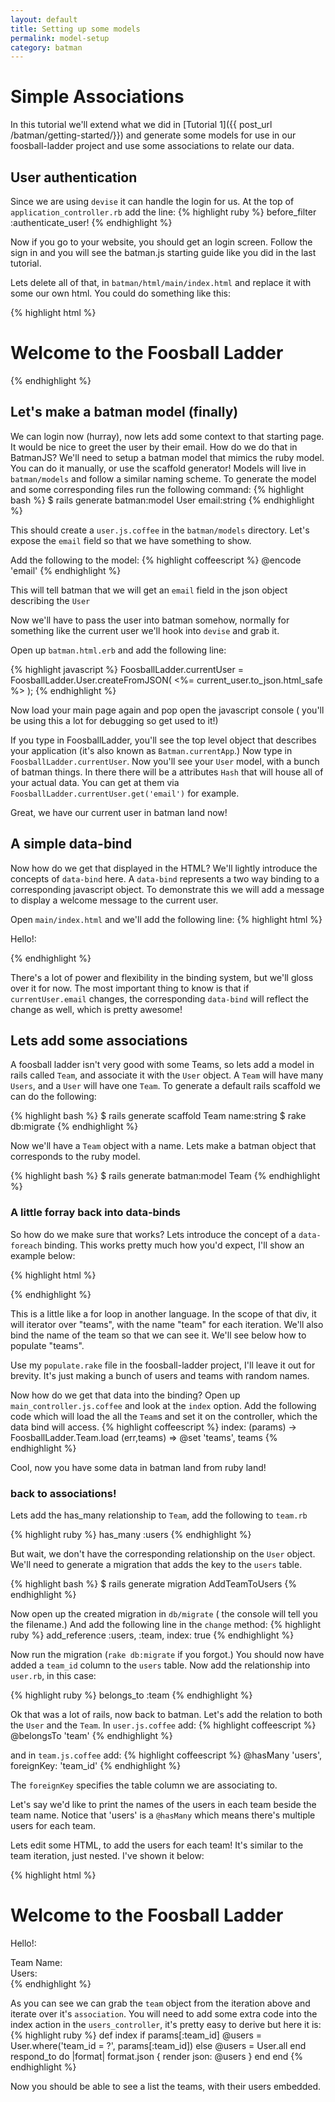 ```yaml
---
layout: default
title: Setting up some models
permalink: model-setup
category: batman
---
```


# Simple Associations

In this tutorial we'll extend what we did in [Tutorial 1]({{ post_url /batman/getting-started/}}) and generate some models for use in our foosball-ladder project and use some associations to relate our data.
  
## User authentication

Since we are using `devise` it can handle the login for us.  At the top  of `application_controller.rb` add the line:
{% highlight ruby %}
before_filter :authenticate_user!
{% endhighlight %}

Now if you go to your website, you should get an login screen.  Follow the sign in and
you will see the batman.js starting guide like you did in the last tutorial.
  
Lets delete all of that, in `batman/html/main/index.html` and replace it with some our  own html.  You could do something like this:
  
{% highlight html %}
<div>
  <h1>Welcome to the Foosball Ladder</h1>
</div>
{% endhighlight %}
  
## Let's make a batman model (finally)

  We can login now (hurray), now lets add some context to that starting page.  It would be nice to greet the user by their email.  How do we do that in BatmanJS?  We'll need to setup a  batman model that mimics the ruby model.  You can do it manually, or use the scaffold generator! Models will live in `batman/models` and follow a similar naming scheme.  To generate the model and some corresponding files run the following command:
{% highlight bash %}
$ rails generate batman:model User email:string
{% endhighlight %}
  
This should create a `user.js.coffee` in the `batman/models` directory.  Let's expose the `email` field so that we have something to show.
  
Add the following to the model:
{% highlight coffeescript %}
@encode 'email'
{% endhighlight %}
  
This will tell batman that we will get an `email` field in the json object describing the `User`
  
Now we'll have to pass the user into batman somehow, normally for something like the current user
we'll hook into `devise` and grab it.
  
Open up `batman.html.erb` and add the following line:
  
{% highlight javascript %}
FoosballLadder.currentUser = FoosballLadder.User.createFromJSON( <%= current_user.to_json.html_safe %> );
{% endhighlight %}
  
Now load your main page again and pop open the javascript console ( you'll be using this a lot for debugging so get used to it!)
  
If you type in FoosballLadder, you'll see the top level object that describes your application (it's also known as `Batman.currentApp`.)  Now type in `FoosballLadder.currentUser`.  Now you'll see your `User` model, with a bunch of batman things.  In there there will be a attributes `Hash` that will house all of your actual data.  You can get at them via `FoosballLadder.currentUser.get('email')` for example.
  
Great, we have our current user in batman land now!
  
## A simple data-bind

Now how do we get that displayed in the HTML?  We'll lightly introduce the concepts of `data-bind` here.  A `data-bind` represents a two way binding to a corresponding javascript object.  To demonstrate this we will add a message to display a welcome message to the current user.
  
Open `main/index.html` and we'll add the following line:
{% highlight html %}
<p>Hello!: <span data-bind="currentUser.email"></span></p>
{% endhighlight %}
  
There's a lot of power and flexibility in the binding system, but we'll gloss over it for now.  The most important thing to know is that if `currentUser.email` changes, the corresponding `data-bind` will reflect the change as well, which is pretty awesome!

## Lets add some associations

A foosball ladder isn't very good with some Teams, so lets add a model in rails called `Team`, and associate it with the `User` object.  A `Team` will have many `Users`, and a `User` will have one `Team`.
To generate a default rails scaffold we can do the following:
  
{% highlight bash %}
$ rails generate scaffold Team name:string
$ rake db:migrate
{% endhighlight %}

Now we'll have a `Team` object with a name.  Lets make a batman object that corresponds to the ruby model.

{% highlight bash %}
$ rails generate batman:model Team
{% endhighlight %}
  
### A little forray back into data-binds

So how do we make sure that works?  Lets introduce the concept of a `data-foreach` binding.  This works pretty much how you'd expect, I'll show an example below:
  
{% highlight html %}
<div data-foreach-team="teams">
  <p><span data-bind="team.name"></span></p>
</div>
{% endhighlight %}

This is a little like a for loop in another language.  In the scope of that div, it will iterator over "teams", with the name "team" for each iteration.  We'll also bind the name of the team so that we can see it.  We'll see below how to populate "teams".
  
Use my `populate.rake` file in the foosball-ladder project, I'll leave it out for brevity.  It's just making a bunch of users and teams with random names.
  
Now how do we get that data into the binding?  Open up `main_controller.js.coffee` and look at the `index` option.
Add the following code which will load the all the `Team`s and set it on the controller, which the data bind will access.
{% highlight coffeescript %}
index: (params) ->
  FoosballLadder.Team.load (err,teams) =>
    @set 'teams', teams
{% endhighlight %}
  
Cool, now you have some data in batman land from ruby land!
  
### back to associations!  

Lets add the has_many relationship to `Team`, add the following to `team.rb`

{% highlight ruby %}
has_many :users
{% endhighlight %}

But wait, we don't have the corresponding relationship on the `User` object.  We'll need to generate a migration that adds the key to the `users` table.
  
{% highlight bash %}
$ rails generate migration AddTeamToUsers
{% endhighlight %}
  
Now open up the created migration in `db/migrate` ( the console will tell you the filename.) And add the following line in the `change` method:
{% highlight ruby %}
add_reference :users, :team, index: true
{% endhighlight %}

Now run the migration (`rake db:migrate` if you forgot.) You should now have added a `team_id` column to the `users` table.  Now add the relationship into `user.rb`, in this case:

{% highlight ruby %}
belongs_to :team
{% endhighlight %}
  
Ok that was a lot of rails, now back to batman.  Let's add the relation to both the `User` and the `Team`.  In `user.js.coffee` add:
{% highlight coffeescript %}
@belongsTo 'team'
{% endhighlight %}

and in `team.js.coffee` add:
{% highlight coffeescript %}
@hasMany 'users', foreignKey: 'team_id'
{% endhighlight %}

The `foreignKey` specifies the table column we are associating to.
  
Let's say we'd like to print the names of the users in each team beside the team name.  Notice that 'users' is a `@hasMany` which means there's multiple users for each team.
  
Lets edit some HTML, to add the users for each team!  It's similar to the team iteration, just nested.
I've shown it below:
   
{% highlight html %}
<div>
  <h1>Welcome to the Foosball Ladder</h1>
  <div>
  <p>Hello!: <span data-bind="currentUser.email"></span></p>
  <div data-foreach-team="teams">
    Team Name: <span data-bind="team.name"></span><br/>
    Users: 
    <div data-foreach-user="team.users">
      <span data-bind="user.email"></span></div>
    </div>
  </div>
</div>
{% endhighlight %}
	
As you can see we can grab the `team` object from the iteration above and iterate over it's `association`.  You will need to add some extra code into the index action in the `users_controller`, it's pretty easy to derive but here it is:
{% highlight ruby %}
def index
  if params[:team_id]
    @users = User.where('team_id = ?', params[:team_id])
  else
    @users = User.all
  end
  respond_to do |format|
    format.json { render json: @users }
  end
end
{% endhighlight %}  

Now you should be able to see a list the teams, with their users embedded.
